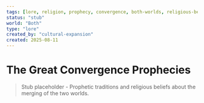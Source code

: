 ```yaml
---
tags: [lore, religion, prophecy, convergence, both-worlds, religious-belief]
status: "stub"
world: "Both"
type: "lore"
created_by: "cultural-expansion"
created: 2025-08-11
---
```


# The Great Convergence Prophecies

> Stub placeholder - Prophetic traditions and religious beliefs about the merging of the two worlds.
